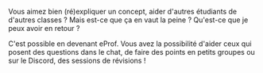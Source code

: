 Vous aimez bien (ré)expliquer un concept, aider d'autres étudiants de d'autres classes ?
Mais est-ce que ça en vaut la peine ? Qu'est-ce que je peux avoir en retour ?

C'est possible en devenant eProf.
Vous avez la possibilité d'aider ceux qui posent des questions dans le chat, de faire des points en petits groupes ou sur le Discord, des sessions de révisions !

 

